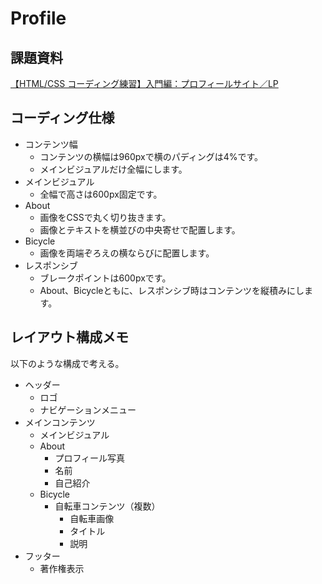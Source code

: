 # Profile
## 課題資料
[【HTML/CSS コーディング練習】入門編：プロフィールサイト／LP](https://code-step.com/profile-menu/)

## コーディング仕様
* コンテンツ幅
  - コンテンツの横幅は960pxで横のパディングは4%です。
  - メインビジュアルだけ全幅にします。
* メインビジュアル
  - 全幅で高さは600px固定です。
* About
  - 画像をCSSで丸く切り抜きます。
  - 画像とテキストを横並びの中央寄せで配置します。
* Bicycle
  - 画像を両端ぞろえの横ならびに配置します。
* レスポンシブ
  - ブレークポイントは600pxです。
  - About、Bicycleともに、レスポンシブ時はコンテンツを縦積みにします。

## レイアウト構成メモ
以下のような構成で考える。

* ヘッダー
  - ロゴ
  - ナビゲーションメニュー
* メインコンテンツ
  - メインビジュアル
  - About
    - プロフィール写真
    - 名前
    - 自己紹介
  - Bicycle
    - 自転車コンテンツ（複数）
      - 自転車画像
      - タイトル
      - 説明
* フッター
  - 著作権表示
